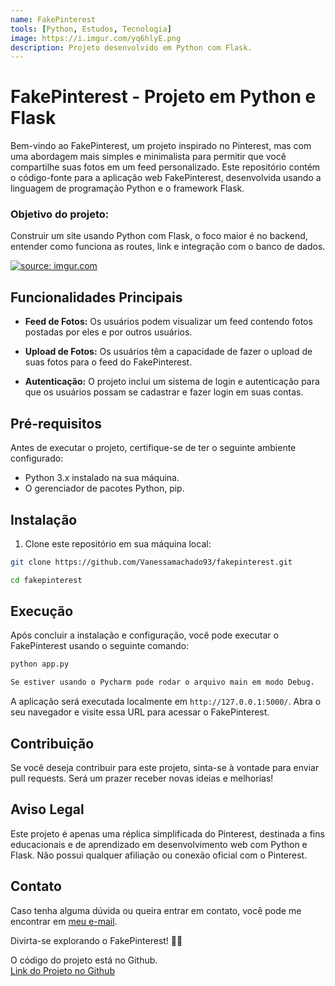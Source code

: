 ```yaml
---
name: FakePinterest
tools: [Python, Estudos, Tecnologia]
image: https://i.imgur.com/yq6hlyE.png
description: Projeto desenvolvido em Python com Flask.
---
```

# FakePinterest - Projeto em Python e Flask


Bem-vindo ao FakePinterest, um projeto inspirado no Pinterest, mas com uma abordagem mais simples e minimalista para permitir que você compartilhe suas fotos em um feed personalizado. Este repositório contém o código-fonte para a aplicação web FakePinterest, desenvolvida usando a linguagem de programação Python e o framework Flask.


### Objetivo do projeto:

Construir um site usando Python com Flask, o foco maior é no backend, entender como funciona as routes, link e integração com o banco de dados.

<a href="https://imgur.com/yq6hlyE"><img src="https://i.imgur.com/yq6hlyE.png" title="source: imgur.com" /></a>


## Funcionalidades Principais

- **Feed de Fotos:** Os usuários podem visualizar um feed contendo fotos postadas por eles e por outros usuários.

- **Upload de Fotos:** Os usuários têm a capacidade de fazer o upload de suas fotos para o feed do FakePinterest.

- **Autenticação:** O projeto inclui um sistema de login e autenticação para que os usuários possam se cadastrar e fazer login em suas contas.

<!-- 
- **Perfil do Usuário:** Os usuários podem atualizar informações em seus perfis, como nome de usuário e foto de perfil. -->


## Pré-requisitos

Antes de executar o projeto, certifique-se de ter o seguinte ambiente configurado:

- Python 3.x instalado na sua máquina.
- O gerenciador de pacotes Python, pip.

## Instalação

1. Clone este repositório em sua máquina local:

```bash
git clone https://github.com/Vanessamachado93/fakepinterest.git

cd fakepinterest
```

## Execução

Após concluir a instalação e configuração, você pode executar o FakePinterest usando o seguinte comando:

```bash
python app.py
```
```bash
Se estiver usando o Pycharm pode rodar o arquivo main em modo Debug.
```

A aplicação será executada localmente em `http://127.0.0.1:5000/`. Abra o seu navegador e visite essa URL para acessar o FakePinterest.

## Contribuição

Se você deseja contribuir para este projeto, sinta-se à vontade para enviar pull requests. Será um prazer receber novas ideias e melhorias!

## Aviso Legal

Este projeto é apenas uma réplica simplificada do Pinterest, destinada a fins educacionais e de aprendizado em desenvolvimento web com Python e Flask. Não possui qualquer afiliação ou conexão oficial com o Pinterest.

## Contato

Caso tenha alguma dúvida ou queira entrar em contato, você pode me encontrar em [meu e-mail](mailto:machado.vanessa32@hotmail.com).

Divirta-se explorando o FakePinterest! 📌📸

O código do projeto está no Github. <br>
[Link do Projeto no Github](https://github.com/Vanessamachado93/FakePinterest)
